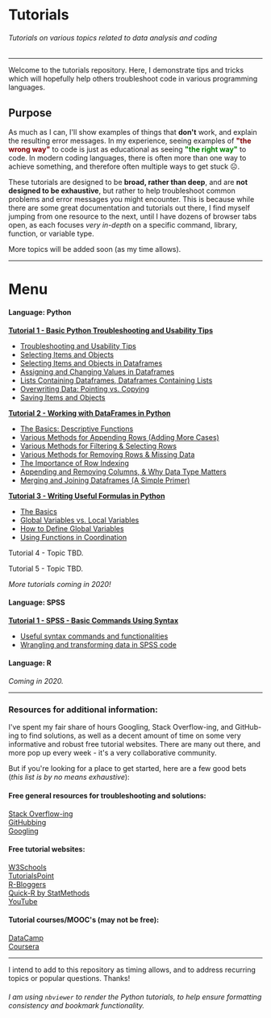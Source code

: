 # Tutorials
###### Tutorials on various topics related to data analysis and coding

___

Welcome to the tutorials repository.  Here, I demonstrate tips and tricks which will hopefully help others troubleshoot code in various programming languages.

## Purpose

As much as I can, I'll show examples of things that __don't__ work, and explain the resulting error messages. In my experience, seeing examples of __<font color='maroon'>"the wrong way"</font>__ to code is just as educational as seeing __<font color='green'>"the right way"</font>__ to code.  In modern coding languages, there is often more than one way to achieve something, and therefore often multiple ways to get stuck ☹.  

These tutorials are designed to be __broad, rather than deep__, and are __not designed to be exhaustive__, but rather to help troubleshoot common problems and error messages you might encounter.  This is because while there are some great documentation and tutorials out there, I find myself jumping from one resource to the next, until I have dozens of browser tabs open, as each focuses _very in-depth_ on a specific command, library, function, or variable type.

More topics will be added soon (as my time allows).    



___

# Menu  

#### Language: Python  

__[Tutorial 1 - Basic Python Troubleshooting and Usability Tips](https://nbviewer.jupyter.org/github/sherman6/tutorials/blob/master/Tutorial-01-Python-Basic_troubleshooting_and_usability_tips-v01.ipynb)__  
- [Troubleshooting and Usability Tips](https://nbviewer.jupyter.org/github/sherman6/tutorials/blob/master/Tutorial-01-Python-Basic_troubleshooting_and_usability_tips-v01.ipynb)
- [Selecting Items and Objects](https://nbviewer.jupyter.org/github/sherman6/tutorials/blob/master/Tutorial-01-Python-Basic_troubleshooting_and_usability_tips-v01.ipynb#first-bullet)
- [Selecting Items and Objects in Dataframes](https://nbviewer.jupyter.org/github/sherman6/tutorials/blob/master/Tutorial-01-Python-Basic_troubleshooting_and_usability_tips-v01.ipynb#second-bullet)
- [Assigning and Changing Values in Dataframes](https://nbviewer.jupyter.org/github/sherman6/tutorials/blob/master/Tutorial-01-Python-Basic_troubleshooting_and_usability_tips-v01.ipynb#third-bullet)
- [Lists Containing Dataframes, Dataframes Containing Lists](https://nbviewer.jupyter.org/github/sherman6/tutorials/blob/master/Tutorial-01-Python-Basic_troubleshooting_and_usability_tips-v01.ipynb#fifth-bullet)
- [Overwriting Data: Pointing vs. Copying](https://nbviewer.jupyter.org/github/sherman6/tutorials/blob/master/Tutorial-01-Python-Basic_troubleshooting_and_usability_tips-v01.ipynb#seventh-bullet)
- [Saving Items and Objects](https://nbviewer.jupyter.org/github/sherman6/tutorials/blob/master/Tutorial-01-Python-Basic_troubleshooting_and_usability_tips-v01.ipynb#seventh-bullet)


__[Tutorial 2 - Working with DataFrames in Python](https://nbviewer.jupyter.org/github/sherman6/tutorials/blob/master/Tutorial-02-Python-Working_with_DataFrames-v01.ipynb)__  
- [The Basics: Descriptive Functions](https://nbviewer.jupyter.org/github/sherman6/tutorials/blob/master/Tutorial-02-Python-Working_with_DataFrames-v01.ipynb#first-bullet)
- [Various Methods for Appending Rows (Adding More Cases)](https://nbviewer.jupyter.org/github/sherman6/tutorials/blob/master/Tutorial-02-Python-Working_with_DataFrames-v01.ipynb#second-bullet)
- [Various Methods for Filtering & Selecting Rows](https://nbviewer.jupyter.org/github/sherman6/tutorials/blob/master/Tutorial-02-Python-Working_with_DataFrames-v01.ipynb#third-bullet)
- [Various Methods for Removing Rows & Missing Data](https://nbviewer.jupyter.org/github/sherman6/tutorials/blob/master/Tutorial-02-Python-Working_with_DataFrames-v01.ipynb#fourth-bullet)
- [The Importance of Row Indexing](https://nbviewer.jupyter.org/github/sherman6/tutorials/blob/master/Tutorial-02-Python-Working_with_DataFrames-v01.ipynb#fifth-bullet)
- [Appending and Removing Columns, & Why Data Type Matters](https://nbviewer.jupyter.org/github/sherman6/tutorials/blob/master/Tutorial-02-Python-Working_with_DataFrames-v01.ipynb#seventh-bullet)
- [Merging and Joining Dataframes (A Simple Primer)](https://nbviewer.jupyter.org/github/sherman6/tutorials/blob/master/Tutorial-02-Python-Working_with_DataFrames-v01.ipynb#eighth-bullet)


__[Tutorial 3 - Writing Useful Formulas in Python](https://nbviewer.jupyter.org/github/sherman6/tutorials/blob/master/Tutorial-03-Python-Writing_Useful_Functions-v01.ipynb)__  
- [The Basics](https://nbviewer.jupyter.org/github/sherman6/tutorials/blob/master/Tutorial-03-Python-Writing_Useful_Functions-v01.ipynb#first-bullet)
- [Global Variables vs. Local Variables](https://nbviewer.jupyter.org/github/sherman6/tutorials/blob/master/Tutorial-03-Python-Writing_Useful_Functions-v01.ipynb#second-bullet)
- [How to Define Global Variables](https://nbviewer.jupyter.org/github/sherman6/tutorials/blob/master/Tutorial-03-Python-Writing_Useful_Functions-v01.ipynb#third-bullet)
- [Using Functions in Coordination](https://nbviewer.jupyter.org/github/sherman6/tutorials/blob/master/Tutorial-03-Python-Writing_Useful_Functions-v01.ipynb#seventh-bullet)


Tutorial 4 - Topic TBD.  

Tutorial 5 - Topic TBD.  

_More tutorials coming in 2020!_  



#### Language: SPSS 

__[Tutorial 1 - SPSS - Basic Commands Using Syntax](https://github.com/sherman6/tutorials/blob/master/Tutorial-SPSS-01-Basic_Commands_Using_Syntax-v01.sps)__  
- [Useful syntax commands and functionalities](https://github.com/sherman6/tutorials/blob/master/Tutorial-SPSS-01-Basic_Commands_Using_Syntax-v01.sps)
- [Wrangling and transforming data in SPSS code](https://github.com/sherman6/tutorials/blob/master/Tutorial-SPSS-01-Basic_Commands_Using_Syntax-v01.sps)


#### Language: R  

_Coming in 2020._  


___

### Resources for additional information:

I've spent my fair share of hours Googling, Stack Overflow-ing, and GitHub-ing to find solutions, as well as a decent amount of time on some very informative and robust free tutorial websites.  There are many out there, and more pop up every week - it's a very collaborative community.  

But if you're looking for a place to get started, here are a few good bets (_this list is by no means exhaustive_): 


#### Free general resources for troubleshooting and solutions:

[Stack Overflow-ing](https://stackoverflow.com/)  
[GitHubbing](https://github.com/)  
[Googling](https://www.google.com)  


#### Free tutorial websites:

[W3Schools](https://www.w3schools.com/)  
[TutorialsPoint](https://www.tutorialspoint.com/python/index.htm)  
[R-Bloggers](https://www.r-bloggers.com/)  
[Quick-R by StatMethods](https://www.statmethods.net/index.html)  
[YouTube](https://www.youtube.com/)   


#### Tutorial courses/MOOC's (may not be free):

[DataCamp](https://www.datacamp.com/)  
[Coursera](https://www.coursera.org/specializations/jhu-data-science)  

___

I intend to add to this repository as timing allows, and to address recurring topics or popular questions. Thanks!  
###### I am using `nbviewer` to render the Python tutorials, to help ensure formatting consistency and bookmark functionality. 


